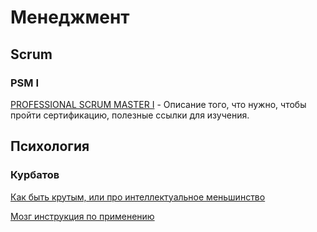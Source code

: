 # Менеджмент

## Scrum
### PSM I
[PROFESSIONAL SCRUM MASTER I](https://www.scrum.org/professional-scrum-master-i-certification) - Описание того, что нужно, чтобы пройти сертификацию, полезные ссылки для изучения.

## Психология

### Курбатов
[Как быть крутым, или про интеллектуальное меньшинство](https://www.youtube.com/watch?v=alXPh_lQquU)

[Мозг инструкция по применению](https://www.youtube.com/watch?v=953uZgYNj9g)
